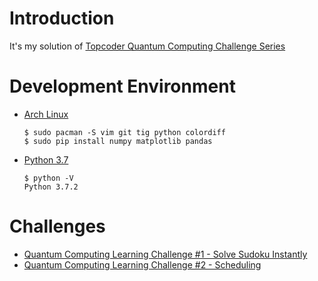 # Introduction
It's my solution of [Topcoder Quantum Computing Challenge Series](https://www.topcoder.com/blog/a-new-quantum-computing-related-challenge-series-at-topcoder/)

# Development Environment
* [Arch Linux](https://www.archlinux.org/)
  ```
  $ sudo pacman -S vim git tig python colordiff
  $ sudo pip install numpy matplotlib pandas
  ```
* [Python 3.7](https://docs.python.org/3/whatsnew/3.7.html)
  ```
  $ python -V
  Python 3.7.2
  ```

# Challenges
- [Quantum Computing Learning Challenge #1 - Solve Sudoku Instantly](https://www.topcoder.com/challenges/30081256)
- [Quantum Computing Learning Challenge #2 - Scheduling](https://www.topcoder.com/challenges/30083465)
